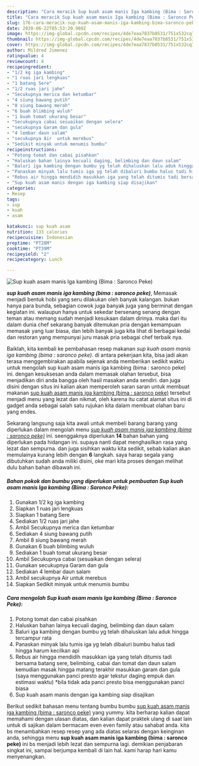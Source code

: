 ```yaml
---
description: "Cara meracik Sup kuah asam manis Iga kambing (Bima : Saronco Peke) yang enak"
title: "Cara meracik Sup kuah asam manis Iga kambing (Bima : Saronco Peke) yang enak"
slug: 176-cara-meracik-sup-kuah-asam-manis-iga-kambing-bima-saronco-peke-yang-enak
date: 2020-06-22T05:53:20.908Z
image: https://img-global.cpcdn.com/recipes/4de7eaa7837b8531/751x532cq70/sup-kuah-asam-manis-iga-kambing-bima-saronco-peke-foto-resep-utama.jpg
thumbnail: https://img-global.cpcdn.com/recipes/4de7eaa7837b8531/751x532cq70/sup-kuah-asam-manis-iga-kambing-bima-saronco-peke-foto-resep-utama.jpg
cover: https://img-global.cpcdn.com/recipes/4de7eaa7837b8531/751x532cq70/sup-kuah-asam-manis-iga-kambing-bima-saronco-peke-foto-resep-utama.jpg
author: Mildred Jimenez
ratingvalue: 4
reviewcount: 4
recipeingredient:
- "1/2 kg iga kambing"
- "1 ruas jari lengkuas"
- "1 batang Sere"
- "1/2 ruas jari jahe"
- "Secukupnya merica dan ketumbar"
- "4 siung bawang putih"
- "8 siung bawang merah"
- "6 buah blimbing wuluh"
- "1 buah tomat ukurang besar"
- "Secukupnya cabai sesuaikan dengan selera"
- "secukupnya Garam dan gula"
- "4 lembar daun salam"
- "secukupnya Air  untuk merebus"
- "Sedikit minyak untuk menumis bumbu"
recipeinstructions:
- "Potong tomat dan cabai pisahkan"
- "Haluskan bahan lainya kecuali daging, belimbing dan daun salam"
- "Baluri iga kambing dengan bumbu yg telah dihaluskan lalu aduk hingga tercampur rata"
- "Panaskan minyak lalu tumis iga yg telah dibaluri bumbu halus tadi hingga harum kecilkan api"
- "Rebus air hingga mendidih masukkan iga yang telah ditumis tadi bersama batang sere, belimbing, cabai dan tomat dan daun salam kemudian masak hingga matang terakhir masukkan garam dan gula (saya menggunakan panci presto agar tekstur daging empuk dan estimasi waktu) *bila tidak ada panci presto bisa menggunakan panci biasa"
- "Sup kuah asam manis dengan iga kambing siap disajikan"
categories:
- Resep
tags:
- sup
- kuah
- asam

katakunci: sup kuah asam 
nutrition: 133 calories
recipecuisine: Indonesian
preptime: "PT28M"
cooktime: "PT39M"
recipeyield: "2"
recipecategory: Lunch

---
```



![Sup kuah asam manis Iga kambing (Bima : Saronco Peke)](https://img-global.cpcdn.com/recipes/4de7eaa7837b8531/751x532cq70/sup-kuah-asam-manis-iga-kambing-bima-saronco-peke-foto-resep-utama.jpg)

<b><i>sup kuah asam manis iga kambing (bima : saronco peke)</i></b>, Memasak menjadi bentuk hobi yang seru dilakukan oleh banyak kalangan. bukan hanya para bunda, sebagian cowok juga banyak juga yang berminat dengan kegiatan ini. walaupun hanya untuk sekedar bersenang senang dengan teman atau memang sudah menjadi kesukaan dalam dirinya. maka dari itu dalam dunia chef sekarang banyak ditemukan pria dengan kemampuan memasak yang luar biasa, dan lebih banyak juga kita lihat di berbagai kedai dan restoran yang mempunyai juru masak pria sebagai chef terbaik nya.



Baiklah, kita kembali ke pembahasan resep makanan <i>sup kuah asam manis iga kambing (bima : saronco peke)</i>. di antara pekerjaan kita, bisa jadi akan terasa menggembirakan apabila sejenak anda memberikan sedikit waktu untuk mengolah sup kuah asam manis iga kambing (bima : saronco peke) ini. dengan kesuksesan anda dalam memasak olahan tersebut, bisa menjadikan diri anda bangga oleh hasil masakan anda sendiri. dan juga disini dengan situs ini kalian akan memperoleh saran saran untuk membuat makanan <u>sup kuah asam manis iga kambing (bima : saronco peke)</u> tersebut menjadi menu yang lezat dan nikmat, oleh karena itu catat alamat situs ini di gadget anda sebagai salah satu rujukan kita dalam membuat olahan baru yang endes.


Sekarang langsung saja kita awali untuk membeli barang barang yang diperlukan dalam mengolah menu <u><i>sup kuah asam manis iga kambing (bima : saronco peke)</i></u> ini. seenggaknya diperlukan <b>14</b> bahan bahan yang diperlukan pada hidangan ini. supaya nanti dapat menghasilkan rasa yang lezat dan sempurna. dan juga sisihkan waktu kita sedikit, sebab kalian akan memulainya kurang lebih dengan <b>6</b> langkah. saya harap segala yang dibutuhkan sudah anda miliki disini, oke mari kita proses dengan melihat dulu bahan bahan dibawah ini.

<!--inarticleads1-->

##### Bahan pokok dan bumbu yang diperlukan untuk pembuatan Sup kuah asam manis Iga kambing (Bima : Saronco Peke):

1. Gunakan 1/2 kg iga kambing
1. Siapkan 1 ruas jari lengkuas
1. Siapkan 1 batang Sere
1. Sediakan 1/2 ruas jari jahe
1. Ambil Secukupnya merica dan ketumbar
1. Sediakan 4 siung bawang putih
1. Ambil 8 siung bawang merah
1. Gunakan 6 buah blimbing wuluh
1. Sediakan 1 buah tomat ukurang besar
1. Ambil Secukupnya cabai (sesuaikan dengan selera)
1. Gunakan secukupnya Garam dan gula
1. Sediakan 4 lembar daun salam
1. Ambil secukupnya Air  untuk merebus
1. Siapkan Sedikit minyak untuk menumis bumbu




<!--inarticleads2-->

##### Cara mengolah Sup kuah asam manis Iga kambing (Bima : Saronco Peke):

1. Potong tomat dan cabai pisahkan
1. Haluskan bahan lainya kecuali daging, belimbing dan daun salam
1. Baluri iga kambing dengan bumbu yg telah dihaluskan lalu aduk hingga tercampur rata
1. Panaskan minyak lalu tumis iga yg telah dibaluri bumbu halus tadi hingga harum kecilkan api
1. Rebus air hingga mendidih masukkan iga yang telah ditumis tadi bersama batang sere, belimbing, cabai dan tomat dan daun salam kemudian masak hingga matang terakhir masukkan garam dan gula (saya menggunakan panci presto agar tekstur daging empuk dan estimasi waktu) *bila tidak ada panci presto bisa menggunakan panci biasa
1. Sup kuah asam manis dengan iga kambing siap disajikan




Berikut sedikit bahasan menu tentang bumbu bumbu <u>sup kuah asam manis iga kambing (bima : saronco peke)</u> yang yummy. kita berharap kalian dapat memahami dengan ulasan diatas, dan kalian dapat praktek ulang di saat lain untuk di sajikan dalam bermacam even even family atau sahabat anda. kita bs menambahkan resep resep yang ada diatas selaras dengan keinginan anda, sehingga menu <b>sup kuah asam manis iga kambing (bima : saronco peke)</b> ini bs menjadi lebih lezat dan sempurna lagi. demikian penjabaran singkat ini, sampai berjumpa kembali di lain hal. kami harap hari kamu menyenangkan.

